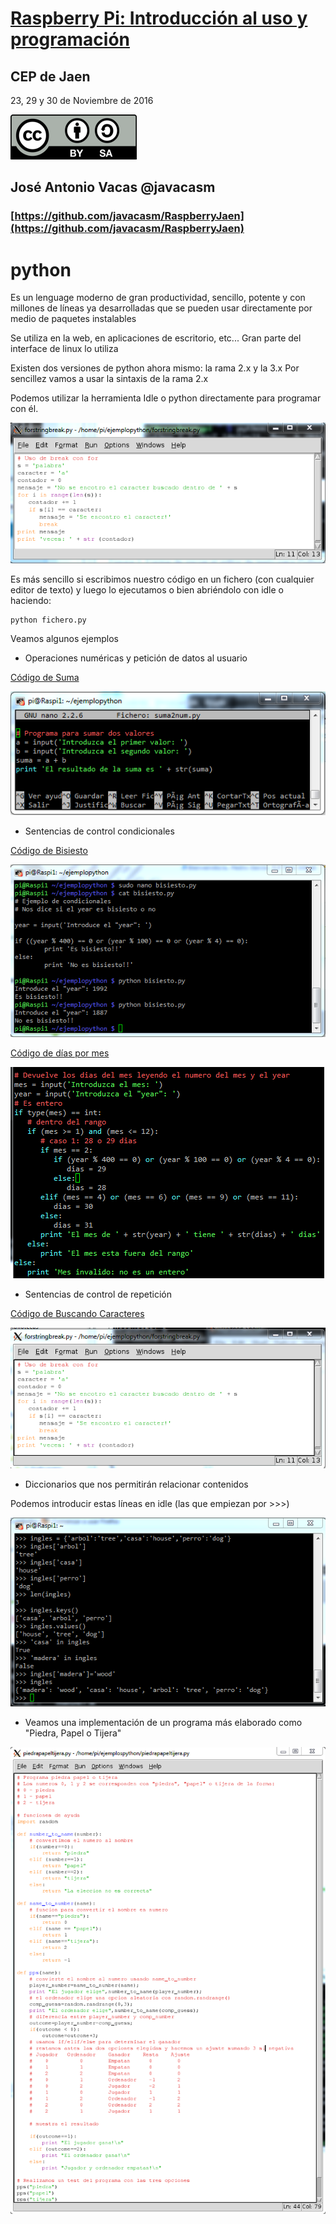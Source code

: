 # [Raspberry Pi: Introducción al uso y programación](http://www.juntadeandalucia.es/educacion/portals/web/cep-jaen/index.php/es-ES/formacion/convocatorias/771-abierto-plazo-de-inscripcion-a-la-actividad-raspberry-pi-introduccion-al-uso-y-programacion-162319ge102)

## CEP de Jaen

23, 29 y 30 de Noviembre de 2016

![CC](./images/Licencia_CC.png)
## José Antonio Vacas  @javacasm

### [https://github.com/javacasm/RaspberryJaen](https://github.com/javacasm/RaspberryJaen)

# python


Es un lenguage moderno de gran productividad, sencillo, potente y con millones de líneas ya desarrolladas que se pueden usar directamente por medio de paquetes instalables

Se utiliza en la web, en aplicaciones de escritorio, etc... Gran parte del interface de linux lo utiliza

Existen dos versiones de python ahora mismo: la rama 2.x y la 3.x
Por sencillez vamos a usar la sintaxis de la rama 2.x

Podemos utilizar la herramienta Idle o python directamente para programar con él.

![Herramienta idle](./images/idle.png)

Es más sencillo si escribimos nuestro código en un fichero (con cualquier editor de texto) y luego lo ejecutamos o bien abriéndolo con idle o haciendo:

    python fichero.py


Veamos algunos ejemplos

* Operaciones numéricas y petición de datos al usuario

[Código de Suma](./codigo/suma.py)

![Suma](./images/suma.png)

* Sentencias de control condicionales

[Código de Bisiesto](./codigo/bisiesto.py)

![¿es bisiesto el año?](./images/bisiesto.png)

[Código de días por mes](./codigo/diasMes.py)

![Días del mes](./images/diasMes.png)

* Sentencias de control de repetición

[Código de Buscando Caracteres](./codigo/buscaCaracter.py)

![Buscando caracteres](./images/buscaCaracter.png)

* Diccionarios que nos permitirán relacionar contenidos

Podemos introducir estas líneas en idle (las que empiezan por >>>)


![Usando Diccionarios](./images/diccionarios.png)

* Veamos una implementación de un programa más elaborado como "Piedra, Papel o Tijera"

![Ejemplo de piedra, papel o tijera](./images/PPT.png)
